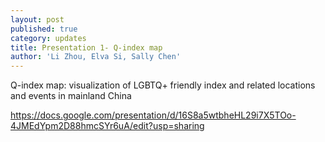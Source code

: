 ```yaml
---
layout: post
published: true
category: updates
title: Presentation 1- Q-index map
author: 'Li Zhou, Elva Si, Sally Chen'
---
```

Q-index map: visualization of LGBTQ+ friendly index and related locations and events in mainland China 

https://docs.google.com/presentation/d/16S8a5wtbheHL29i7X5TOo-4JMEdYpm2D88hmcSYr6uA/edit?usp=sharing

